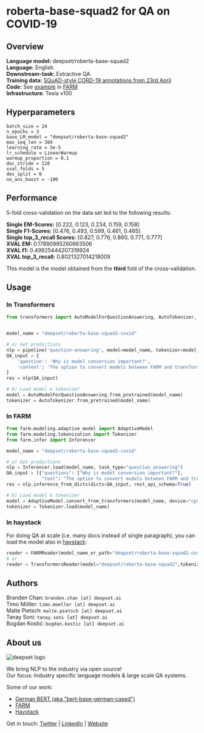 # roberta-base-squad2 for QA on COVID-19

## Overview
**Language model:** deepset/roberta-base-squad2  
**Language:** English  
**Downstream-task:** Extractive QA  
**Training data:** [SQuAD-style CORD-19 annotations from 23rd April](https://github.com/deepset-ai/COVID-QA/blob/master/data/question-answering/200423_covidQA.json)  
**Code:**  See [example](https://github.com/deepset-ai/FARM/blob/master/examples/question_answering_crossvalidation.py) in [FARM](https://github.com/deepset-ai/FARM)  
**Infrastructure**: Tesla v100

## Hyperparameters
```
batch_size = 24
n_epochs = 3
base_LM_model = "deepset/roberta-base-squad2"
max_seq_len = 384
learning_rate = 3e-5
lr_schedule = LinearWarmup
warmup_proportion = 0.1
doc_stride = 128
xval_folds = 5
dev_split = 0
no_ans_boost = -100
```

## Performance
5-fold cross-validation on the data set led to the following results:  

**Single EM-Scores:**   [0.222, 0.123, 0.234, 0.159, 0.158]  
**Single F1-Scores:**   [0.476, 0.493, 0.599, 0.461, 0.465]  
**Single top\_3\_recall Scores:**   [0.827, 0.776, 0.860, 0.771, 0.777]  
**XVAL EM:**   0.17890995260663506  
**XVAL f1:**   0.49925444207319924  
**XVAL top\_3\_recall:**   0.8021327014218009

This model is the model obtained from the **third** fold of the cross-validation.

## Usage

### In Transformers
```python
from transformers import AutoModelForQuestionAnswering, AutoTokenizer, pipeline


model_name = "deepset/roberta-base-squad2-covid"

# a) Get predictions
nlp = pipeline('question-answering', model=model_name, tokenizer=model_name)
QA_input = {
    'question': 'Why is model conversion important?',
    'context': 'The option to convert models between FARM and transformers gives freedom to the user and let people easily switch between frameworks.'
}
res = nlp(QA_input)

# b) Load model & tokenizer
model = AutoModelForQuestionAnswering.from_pretrained(model_name)
tokenizer = AutoTokenizer.from_pretrained(model_name)
```

### In FARM
```python
from farm.modeling.adaptive_model import AdaptiveModel
from farm.modeling.tokenization import Tokenizer
from farm.infer import Inferencer

model_name = "deepset/roberta-base-squad2-covid"

# a) Get predictions
nlp = Inferencer.load(model_name, task_type="question_answering")
QA_input = [{"questions": ["Why is model conversion important?"],
             "text": "The option to convert models between FARM and transformers gives freedom to the user and let people easily switch between frameworks."}]
res = nlp.inference_from_dicts(dicts=QA_input, rest_api_schema=True)

# b) Load model & tokenizer
model = AdaptiveModel.convert_from_transformers(model_name, device="cpu", task_type="question_answering")
tokenizer = Tokenizer.load(model_name)
```

### In haystack
For doing QA at scale (i.e. many docs instead of single paragraph), you can load the model also in [haystack](https://github.com/deepset-ai/haystack/):
```python
reader = FARMReader(model_name_or_path="deepset/roberta-base-squad2-covid")
# or 
reader = TransformersReader(model="deepset/roberta-base-squad2",tokenizer="deepset/roberta-base-squad2-covid")
```

## Authors
Branden Chan: `branden.chan [at] deepset.ai`  
Timo Möller: `timo.moeller [at] deepset.ai`  
Malte Pietsch: `malte.pietsch [at] deepset.ai`  
Tanay Soni: `tanay.soni [at] deepset.ai`  
Bogdan Kostić: `bogdan.kostic [at] deepset.ai`  

## About us
![deepset logo](https://raw.githubusercontent.com/deepset-ai/FARM/master/docs/img/deepset_logo.png)

We bring NLP to the industry via open source!  
Our focus: Industry specific language models & large scale QA systems.  
  
Some of our work: 
- [German BERT (aka "bert-base-german-cased")](https://deepset.ai/german-bert)
- [FARM](https://github.com/deepset-ai/FARM)
- [Haystack](https://github.com/deepset-ai/haystack/)

Get in touch:
[Twitter](https://twitter.com/deepset_ai) | [LinkedIn](https://www.linkedin.com/company/deepset-ai/) | [Website](https://deepset.ai)